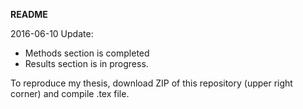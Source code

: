 **README**

2016-06-10 Update:
- Methods section is completed
- Results section is in progress.

To reproduce my thesis, download ZIP of this repository (upper right corner) and compile .tex file.
